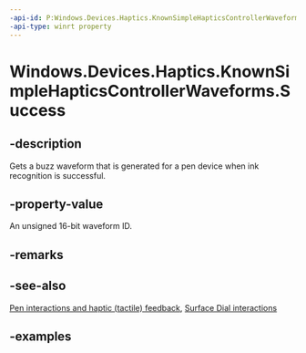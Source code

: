 ```yaml
---
-api-id: P:Windows.Devices.Haptics.KnownSimpleHapticsControllerWaveforms.Success
-api-type: winrt property
---
```


# Windows.Devices.Haptics.KnownSimpleHapticsControllerWaveforms.Success

<!--
public static ushort Success { get; }
-->

## -description

Gets a buzz waveform that is generated for a pen device when ink recognition is successful.

## -property-value

An unsigned 16-bit waveform ID.

## -remarks

## -see-also

[Pen interactions and haptic (tactile) feedback](/windows/apps/design/input/pen-haptics), [Surface Dial interactions](/windows/apps/design/input/windows-wheel-interactions)

## -examples
